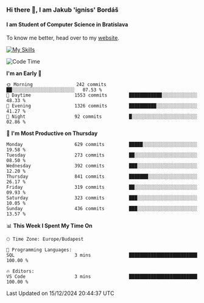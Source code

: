 ### Hi there 👋, I am Jakub 'igniss' Bordáš

#### I am Student of Computer Science in Bratislava
To know me better, head over to my [website](https://bordas.sk).

[![My Skills](https://skillicons.dev/icons?i=js,html,css,figma,svelte,java,kotlin,python,postgresql,typescript,nest,nodejs)](https://bordas.sk)


<!--START_SECTION:waka-->
![Code Time](http://img.shields.io/badge/Code%20Time-1%2C612%20hrs%208%20mins-blue)

**I'm an Early 🐤** 

```text
🌞 Morning                242 commits         ██░░░░░░░░░░░░░░░░░░░░░░░   07.53 % 
🌆 Daytime                1553 commits        ████████████░░░░░░░░░░░░░   48.33 % 
🌃 Evening                1326 commits        ██████████░░░░░░░░░░░░░░░   41.27 % 
🌙 Night                  92 commits          █░░░░░░░░░░░░░░░░░░░░░░░░   02.86 % 
```
📅 **I'm Most Productive on Thursday** 

```text
Monday                   629 commits         █████░░░░░░░░░░░░░░░░░░░░   19.58 % 
Tuesday                  273 commits         ██░░░░░░░░░░░░░░░░░░░░░░░   08.50 % 
Wednesday                392 commits         ███░░░░░░░░░░░░░░░░░░░░░░   12.20 % 
Thursday                 841 commits         ███████░░░░░░░░░░░░░░░░░░   26.17 % 
Friday                   319 commits         ██░░░░░░░░░░░░░░░░░░░░░░░   09.93 % 
Saturday                 323 commits         ███░░░░░░░░░░░░░░░░░░░░░░   10.05 % 
Sunday                   436 commits         ███░░░░░░░░░░░░░░░░░░░░░░   13.57 % 
```


📊 **This Week I Spent My Time On** 

```text
🕑︎ Time Zone: Europe/Budapest

💬 Programming Languages: 
SQL                      3 mins              █████████████████████████   100.00 % 

🔥 Editors: 
VS Code                  3 mins              █████████████████████████   100.00 % 
```


 Last Updated on 15/12/2024 20:44:37 UTC
<!--END_SECTION:waka-->
